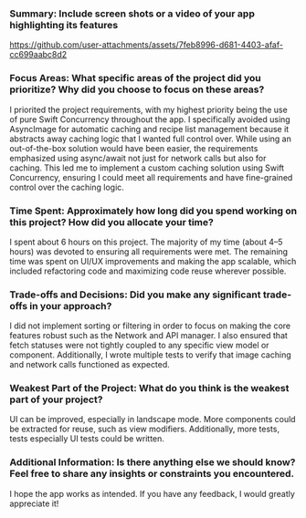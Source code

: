 ### Summary: Include screen shots or a video of your app highlighting its features

https://github.com/user-attachments/assets/7feb8996-d681-4403-afaf-cc699aabc8d2

### Focus Areas: What specific areas of the project did you prioritize? Why did you choose to focus on these areas?
I priorited the project requirements, with my highest priority being the use of pure Swift Concurrency throughout the app. I specifically avoided using AsyncImage for automatic caching and recipe list management because it abstracts away caching logic that I wanted full control over. While using an out-of-the-box solution would have been easier, the requirements emphasized using async/await not just for network calls but also for caching. This led me to implement a custom caching solution using Swift Concurrency, ensuring I could meet all requirements and have fine-grained control over the caching logic.

### Time Spent: Approximately how long did you spend working on this project? How did you allocate your time? 
I spent about 6 hours on this project. The majority of my time (about 4–5 hours) was devoted to ensuring all requirements were met. The remaining time was spent on UI/UX improvements and making the app scalable, which included refactoring code and maximizing code reuse wherever possible.

### Trade-offs and Decisions: Did you make any significant trade-offs in your approach?
I did not implement sorting or filtering in order to focus on making the core features robust such as the Network and API manager. I also ensured that fetch statuses were not tightly coupled to any specific view model or component. Additionally, I wrote multiple tests to verify that image caching and network calls functioned as expected.

### Weakest Part of the Project: What do you think is the weakest part of your project?
UI can be improved, especially in landscape mode. More components could be extracted for reuse, such as view modifiers. Additionally, more tests, tests especially UI tests could be written.

### Additional Information: Is there anything else we should know? Feel free to share any insights or constraints you encountered.
I hope the app works as intended. If you have any feedback, I would greatly appreciate it!
